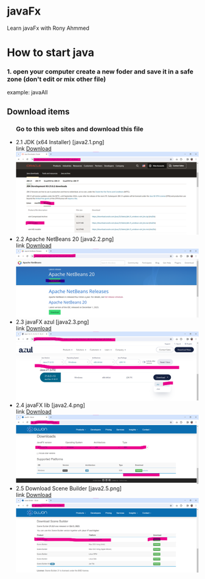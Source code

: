 # javaFx
Learn javaFx with Rony Ahmmed

# How to start java
### 1. open your computer create a new foder and save it in a safe zone (don't edit or mix other file)
<p>example: javaAll</p>

## Download items
<ul>
    
### Go to this web sites and download this file

<li> 2.1 JDK (x64 Installer) [java2.1.png] </li>
link <a href="https://www.oracle.com/java/technologies/downloads/#jdk21-windows">Download</a>
<br>
<img src="img/Java2.1.png">

<li>2.2 Apache NetBeans 20 [java2.2.png]</li>
link <a href="https://netbeans.apache.org/front/main/download/index.html">Download</a>
<br>
<img src="img/Java2.2.png">

<li>2.3 javaFX azul [java2.3.png]</li>
link <a href="https://www.azul.com/downloads/?version=java-21-lts&os=windows&architecture=x86-64-bit&package=jdk-fx#zulu">Download</a>
<br>
<img src="img/Java2.3.png">

<li>2.4 javaFX lib [java2.4.png]</li>
link <a href="https://gluonhq.com/products/javafx/">Download</a>
<br>
<img src="img/Java2.4.png">

<li>2.5 Download Scene Builder [java2.5.png]</li>
link <a href="https://gluonhq.com/products/scene-builder/">Download</a>
<br>
<img src="img/Java2.5.png">
